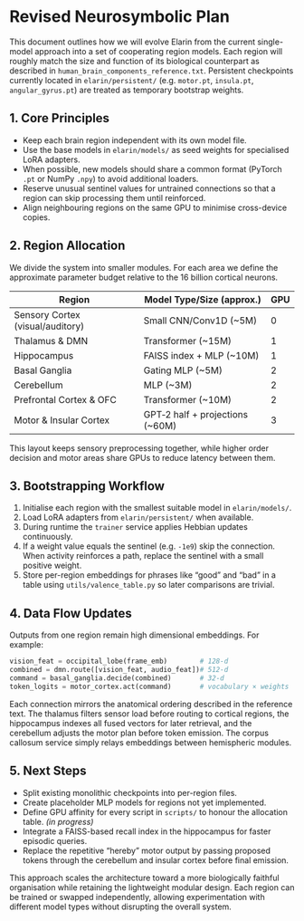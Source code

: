 # Revised Neurosymbolic Plan

This document outlines how we will evolve Elarin from the current single-model approach into a set of cooperating region models. Each region will roughly match the size and function of its biological counterpart as described in `human_brain_components_reference.txt`. Persistent checkpoints currently located in `elarin/persistent/` (e.g. `motor.pt`, `insula.pt`, `angular_gyrus.pt`) are treated as temporary bootstrap weights.

## 1. Core Principles

- Keep each brain region independent with its own model file.
- Use the base models in `elarin/models/` as seed weights for specialised LoRA adapters.
- When possible, new models should share a common format (PyTorch `.pt` or NumPy `.npy`) to avoid additional loaders.
- Reserve unusual sentinel values for untrained connections so that a region can skip processing them until reinforced.
- Align neighbouring regions on the same GPU to minimise cross-device copies.

## 2. Region Allocation

We divide the system into smaller modules. For each area we define the approximate parameter budget relative to the 16 billion cortical neurons.

| Region                      | Model Type/Size (approx.) | GPU |
|-----------------------------|---------------------------|-----|
| Sensory Cortex (visual/auditory) | Small CNN/Conv1D (~5M) | 0 |
| Thalamus & DMN              | Transformer (~15M)        | 1 |
| Hippocampus                 | FAISS index + MLP (~10M)  | 1 |
| Basal Ganglia               | Gating MLP (~5M)          | 2 |
| Cerebellum                  | MLP (~3M)                 | 2 |
| Prefrontal Cortex & OFC     | Transformer (~10M)        | 2 |
| Motor & Insular Cortex      | GPT‑2 half + projections (~60M) | 3 |

This layout keeps sensory preprocessing together, while higher order decision and motor areas share GPUs to reduce latency between them.

## 3. Bootstrapping Workflow

1. Initialise each region with the smallest suitable model in `elarin/models/`.
2. Load LoRA adapters from `elarin/persistent/` when available.
3. During runtime the `trainer` service applies Hebbian updates continuously.
4. If a weight value equals the sentinel (e.g. `-1e9`) skip the connection. When activity reinforces a path, replace the sentinel with a small positive weight.
5. Store per-region embeddings for phrases like “good” and “bad” in a table using ``utils/valence_table.py`` so later comparisons are trivial.

## 4. Data Flow Updates

Outputs from one region remain high dimensional embeddings. For example:

```python
vision_feat = occipital_lobe(frame_emb)        # 128‑d
combined = dmn.route([vision_feat, audio_feat])# 512‑d
command = basal_ganglia.decide(combined)       # 32‑d
token_logits = motor_cortex.act(command)       # vocabulary × weights
```

Each connection mirrors the anatomical ordering described in the reference text. The thalamus filters sensor load before routing to cortical regions, the hippocampus indexes all fused vectors for later retrieval, and the cerebellum adjusts the motor plan before token emission. The corpus callosum service simply relays embeddings between hemispheric modules.

## 5. Next Steps

- Split existing monolithic checkpoints into per-region files.
- Create placeholder MLP models for regions not yet implemented.
- Define GPU affinity for every script in `scripts/` to honour the allocation table. *(in progress)*
- Integrate a FAISS-based recall index in the hippocampus for faster episodic queries.
- Replace the repetitive “hereby” motor output by passing proposed tokens through the cerebellum and insular cortex before final emission.

This approach scales the architecture toward a more biologically faithful organisation while retaining the lightweight modular design. Each region can be trained or swapped independently, allowing experimentation with different model types without disrupting the overall system.
